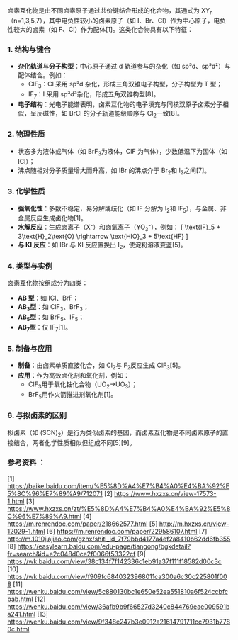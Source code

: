 

卤素互化物是由不同卤素原子通过共价键结合形成的化合物，其通式为 XY<sub>n</sub>（n=1,3,5,7），其中电负性较小的卤素原子（如 I、Br、Cl）作为中心原子，电负性较大的卤素（如 F、Cl）作为配体[1]。这类化合物具有以下特征：

### 1. **结构与键合**
- **杂化轨道与分子构型**：中心原子通过 d 轨道参与的杂化（如 sp³d、sp³d²）与配体结合。例如：
  - ClF<sub>3</sub>：Cl 采用 sp³d 杂化，形成三角双锥电子构型，分子构型为 T 型；
  - IF<sub>7</sub>：I 采用 sp³d³杂化，形成五角双锥构型[8]。
- **电子结构**：光电子能谱表明，卤素互化物的电子填充与同核双原子卤素分子相似，呈反磁性，如 BrCl 的分子轨道能级顺序与 Cl<sub>2</sub>一致[8]。

### 2. **物理性质**
- 状态多为液体或气体（如 BrF<sub>3</sub>为液体，ClF 为气体），少数低温下为固体（如 ICl）；
- 沸点随相对分子质量增大而升高，如 IBr 的沸点介于 Br<sub>2</sub>和 I<sub>2</sub>之间[7]。

### 3. **化学性质**
- **强氧化性**：多数不稳定，易分解或歧化（如 IF 分解为 I<sub>2</sub>和 IF<sub>5</sub>），与金属、非金属反应生成卤化物[1]。
- **水解反应**：生成卤离子（X⁻）和卤氧离子（YO<sub>3</sub>⁻），例如：
  \[
  \text{IF}_5 + 3\text{H}_2\text{O} \rightarrow \text{HIO}_3 + 5\text{HF}
  \]
- **与 KI 反应**：如 IBr 与 KI 反应置换出 I<sub>2</sub>，使淀粉溶液变蓝[5]。

### 4. **类型与实例**
卤素互化物按组成分为四类：
- **AB 型**：如 ICl、BrF；
- **AB<sub>3</sub>型**：如 ClF<sub>3</sub>、BrF<sub>3</sub>；
- **AB<sub>5</sub>型**：如 BrF<sub>5</sub>、IF<sub>5</sub>；
- **AB<sub>7</sub>型**：仅 IF<sub>7</sub>[1]。

### 5. **制备与应用**
- **制备**：由卤素单质直接化合，如 Cl<sub>2</sub>与 F<sub>2</sub>反应生成 ClF<sub>3</sub>[5]。
- **应用**：作为高效卤化剂和氧化剂，例如：
  - ClF<sub>3</sub>用于氧化铀化合物（UO<sub>2</sub>→UO<sub>3</sub>）；
  - BrF<sub>5</sub>用作火箭推进剂氧化剂[1]。

### 6. **与拟卤素的区别**
拟卤素（如 (SCN)<sub>2</sub>）是行为类似卤素的基团，而卤素互化物是不同卤素原子的直接结合，两者化学性质相似但组成不同[5][9]。

### 参考资料 ：
[1] https://baike.baidu.com/item/%E5%8D%A4%E7%B4%A0%E4%BA%92%E5%8C%96%E7%89%A9/712071
[2] https://www.hxzxs.cn/view-17573-1.html
[3] https://www.hxzxs.cn/zt/%E5%8D%A4%E7%B4%A0%E4%BA%92%E5%8C%96%E7%89%A9.html
[4] https://m.renrendoc.com/paper/218662577.html
[5] http://m.hxzxs.cn/view-12029-1.html
[6] https://m.renrendoc.com/paper/229586107.html
[7] http://m.1010jiajiao.com/gzhx/shiti_id_7f79bbd4177a4ef2a8410b62dd6fb355
[8] https://easylearn.baidu.com/edu-page/tiangong/bgkdetail?fr=search&id=e2c048d0ce2f0066f53322cf
[9] https://wk.baidu.com/view/38c134f7f142336c1eb91a37f111f18582d00c3c
[10] https://wk.baidu.com/view/f909fc6840323968011ca300a6c30c225801f008
[11] https://wenku.baidu.com/view/5c880130bc1e650e52ea551810a6f524ccbfcbab.html
[12] https://wenku.baidu.com/view/36afb9b9f66527d3240c844769eae009591ba241.html
[13] https://wenku.baidu.com/view/9f348e247b3e0912a21614791711cc7931b7780c.html